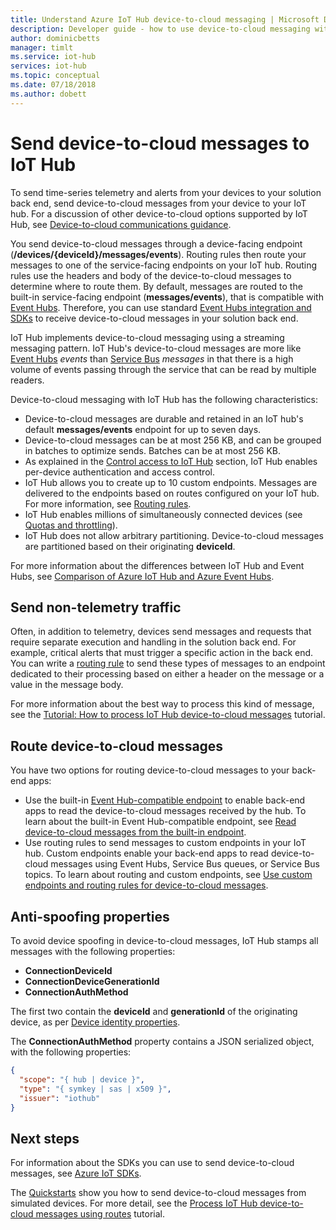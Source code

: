 ```yaml
---
title: Understand Azure IoT Hub device-to-cloud messaging | Microsoft Docs
description: Developer guide - how to use device-to-cloud messaging with IoT Hub. Includes information about sending both telemetry and non-telemtry data, and using routing to deliver messages.
author: dominicbetts
manager: timlt
ms.service: iot-hub
services: iot-hub
ms.topic: conceptual
ms.date: 07/18/2018
ms.author: dobett
---
```


# Send device-to-cloud messages to IoT Hub

To send time-series telemetry and alerts from your devices to your solution back end, send device-to-cloud messages from your device to your IoT hub. For a discussion of other device-to-cloud options supported by IoT Hub, see [Device-to-cloud communications guidance][lnk-d2c-guidance].

You send device-to-cloud messages through a device-facing endpoint (**/devices/{deviceId}/messages/events**). Routing rules then route your messages to one of the service-facing endpoints on your IoT hub. Routing rules use the headers and body of the device-to-cloud messages to determine where to route them. By default, messages are routed to the built-in service-facing endpoint (**messages/events**), that is compatible with [Event Hubs][lnk-event-hubs]. Therefore, you can use standard [Event Hubs integration and SDKs][lnk-compatible-endpoint] to receive device-to-cloud messages in your solution back end.

IoT Hub implements device-to-cloud messaging using a streaming messaging pattern. IoT Hub's device-to-cloud messages are more like [Event Hubs][lnk-event-hubs] *events* than [Service Bus][lnk-servicebus] *messages* in that there is a high volume of events passing through the service that can be read by multiple readers.

Device-to-cloud messaging with IoT Hub has the following characteristics:

* Device-to-cloud messages are durable and retained in an IoT hub's default **messages/events** endpoint for up to seven days.
* Device-to-cloud messages can be at most 256 KB, and can be grouped in batches to optimize sends. Batches can be at most 256 KB.
* As explained in the [Control access to IoT Hub][lnk-devguide-security] section, IoT Hub enables per-device authentication and access control.
* IoT Hub allows you to create up to 10 custom endpoints. Messages are delivered to the endpoints based on routes configured on your IoT hub. For more information, see [Routing rules](iot-hub-devguide-query-language.md#device-to-cloud-message-routes-query-expressions).
* IoT Hub enables millions of simultaneously connected devices (see [Quotas and throttling][lnk-quotas]).
* IoT Hub does not allow arbitrary partitioning. Device-to-cloud messages are partitioned based on their originating **deviceId**.

For more information about the differences between IoT Hub and Event Hubs, see [Comparison of Azure IoT Hub and Azure Event Hubs][lnk-comparison].

## Send non-telemetry traffic

Often, in addition to telemetry, devices send messages and requests that require separate execution and handling in the solution back end. For example, critical alerts that must trigger a specific action in the back end. You can write a [routing rule][lnk-devguide-custom] to send these types of messages to an endpoint dedicated to their processing based on either a header on the message or a value in the message body.

For more information about the best way to process this kind of message, see the [Tutorial: How to process IoT Hub device-to-cloud messages][lnk-d2c-tutorial] tutorial.

## Route device-to-cloud messages

You have two options for routing device-to-cloud messages to your back-end apps:

* Use the built-in [Event Hub-compatible endpoint][lnk-compatible-endpoint] to enable back-end apps to read the device-to-cloud messages received by the hub. To learn about the built-in Event Hub-compatible endpoint, see [Read device-to-cloud messages from the built-in endpoint][lnk-devguide-builtin].
* Use routing rules to send messages to custom endpoints in your IoT hub. Custom endpoints enable your back-end apps to read device-to-cloud messages using Event Hubs, Service Bus queues, or Service Bus topics. To learn about routing and custom endpoints, see [Use custom endpoints and routing rules for device-to-cloud messages][lnk-devguide-custom].

## Anti-spoofing properties

To avoid device spoofing in device-to-cloud messages, IoT Hub stamps all messages with the following properties:

* **ConnectionDeviceId**
* **ConnectionDeviceGenerationId**
* **ConnectionAuthMethod**

The first two contain the **deviceId** and **generationId** of the originating device, as per [Device identity properties][lnk-device-properties].

The **ConnectionAuthMethod** property contains a JSON serialized object, with the following properties:

```json
{
  "scope": "{ hub | device }",
  "type": "{ symkey | sas | x509 }",
  "issuer": "iothub"
}
```

## Next steps

For information about the SDKs you can use to send device-to-cloud messages, see [Azure IoT SDKs][lnk-sdks].

The [Quickstarts][lnk-get-started] show you how to send device-to-cloud messages from simulated devices. For more detail, see the [Process IoT Hub device-to-cloud messages using routes][lnk-d2c-tutorial] tutorial.

[lnk-devguide-builtin]: iot-hub-devguide-messages-read-builtin.md
[lnk-devguide-custom]: iot-hub-devguide-messages-read-custom.md
[lnk-comparison]: iot-hub-compare-event-hubs.md
[lnk-d2c-guidance]: iot-hub-devguide-d2c-guidance.md
[lnk-get-started]: quickstart-send-telemetry-node.md

[lnk-event-hubs]: http://azure.microsoft.com/documentation/services/event-hubs/
[lnk-servicebus]: http://azure.microsoft.com/documentation/services/service-bus/
[lnk-quotas]: iot-hub-devguide-quotas-throttling.md
[lnk-sdks]: iot-hub-devguide-sdks.md
[lnk-compatible-endpoint]: iot-hub-devguide-messages-read-builtin.md
[lnk-device-properties]: iot-hub-devguide-identity-registry.md#device-identity-properties
[lnk-devguide-security]: iot-hub-devguide-security.md
[lnk-d2c-tutorial]: tutorial-routing.md
